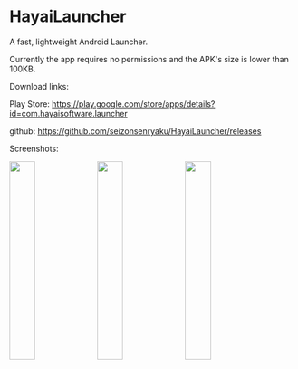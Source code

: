 # HayaiLauncher
A fast, lightweight Android Launcher.

Currently the app requires no permissions and the APK's size is lower than 100KB.

Download links:

Play Store: https://play.google.com/store/apps/details?id=com.hayaisoftware.launcher

github: https://github.com/seizonsenryaku/HayaiLauncher/releases


Screenshots:

<img width="30%" src="https://github.com/seizonsenryaku/HayaiLauncher/raw/master/screenshots/ss1.png">
<img width="30%" src="https://github.com/seizonsenryaku/HayaiLauncher/raw/master/screenshots/ss2.png">
<img width="30%" src="https://github.com/seizonsenryaku/HayaiLauncher/raw/master/screenshots/ss3.png">
